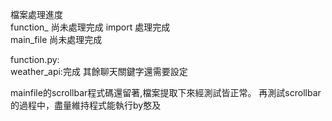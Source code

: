 檔案處理進度  
	function_	尚未處理完成 
	import		處理完成  
	main_file		尚未處理完成  

function.py:  
	weather_api:完成
	其餘聊天關鍵字還需要設定

mainfile的scrollbar程式碼還留著,檔案提取下來經測試皆正常。
再測試scrollbar的過程中，盡量維持程式能執行by憨及
